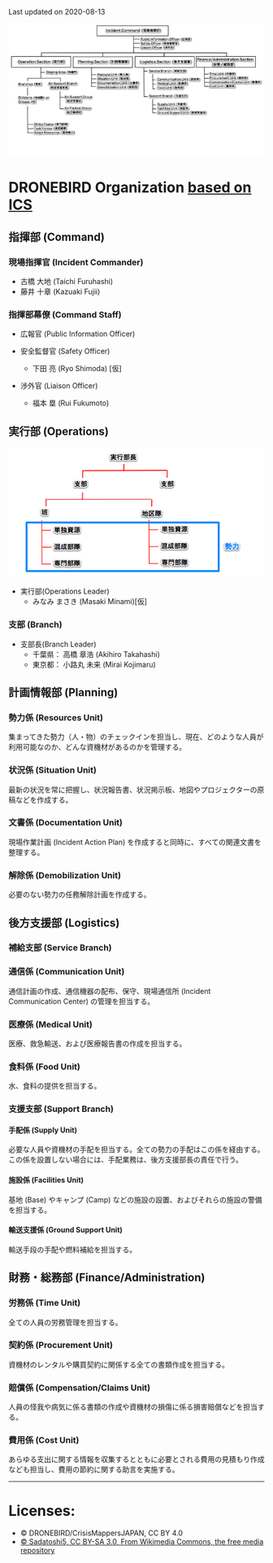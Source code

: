 Last updated on 2020-08-13

![ICS Organization](https://github.com/dronebird/docs4dronebirds/blob/master/organization/ICS_Organization.jpg?raw=true)

# DRONEBIRD Organization [based on ICS](https://ja.wikipedia.org/wiki/インシデント・コマンド・システム) 
## 指揮部 (Command)
### 現場指揮官 (Incident Commander) 
* 古橋 大地 (Taichi Furuhashi)
* 藤井 十章 (Kazuaki Fujii)

### 指揮部幕僚 (Command Staff) 
* 広報官 (Public Information Officer)

* 安全監督官 (Safety Officer)
   * 下田 亮 (Ryo Shimoda) [仮]

* 渉外官 (Liaison Officer)
   * 福本 塁 (Rui Fukumoto)

## 実行部 (Operations)
![ICS Operation.jpg](https://github.com/dronebird/docs4dronebirds/blob/master/organization/ICS_Operation.jpg?raw=true)
* 実行部(Operations Leader) 
   * みなみ まさき (Masaki Minami)[仮]

### 支部 (Branch)
* 支部長(Branch Leader) 
   * 千葉県： 高橋 章浩 (Akihiro Takahashi)
   * 東京都： 小路丸 未来 (Mirai Kojimaru)


## 計画情報部 (Planning)
### 勢力係 (Resources Unit)
集まってきた勢力（人・物）のチェックインを担当し、現在、どのような人員が利用可能なのか、どんな資機材があるのかを管理する。

### 状況係 (Situation Unit)
最新の状況を常に把握し、状況報告書、状況掲示板、地図やプロジェクターの原稿などを作成する。

### 文書係 (Documentation Unit)
現場作業計画 (Incident Action Plan) を作成すると同時に、すべての関連文書を整理する。

### 解除係 (Demobilization Unit)
必要のない勢力の任務解除計画を作成する。


## 後方支援部 (Logistics)
### 補給支部 (Service Branch)
### 通信係 (Communication Unit)
通信計画の作成、通信機器の配布、保守、現場通信所 (Incident Communication Center) の管理を担当する。

### 医療係 (Medical Unit)
医療、救急輸送、および医療報告書の作成を担当する。

### 食料係 (Food Unit)
水、食料の提供を担当する。　

### 支援支部 (Support Branch)

#### 手配係 (Supply Unit)
必要な人員や資機材の手配を担当する。全ての勢力の手配はこの係を経由する。この係を設置しない場合には、手配業務は、後方支援部長の責任で行う。

#### 施設係 (Facilities Unit)
基地 (Base) やキャンプ (Camp) などの施設の設置、およびそれらの施設の警備を担当する。

#### 輸送支援係 (Ground Support Unit)
輸送手段の手配や燃料補給を担当する。


## 財務・総務部 (Finance/Administration) 
### 労務係 (Time Unit)
全ての人員の労務管理を担当する。

### 契約係 (Procurement Unit)
資機材のレンタルや購買契約に関係する全ての書類作成を担当する。

### 賠償係 (Compensation/Claims Unit)
人員の怪我や病気に係る書類の作成や資機材の損傷に係る損害賠償などを担当する。

### 費用係 (Cost Unit)
あらゆる支出に関する情報を収集するとともに必要とされる費用の見積もり作成なども担当し、費用の節約に関する助言を実施する。

---

# Licenses:
* © DRONEBIRD/CrisisMappersJAPAN, CC BY 4.0
* [© Sadatoshi5, CC BY-SA 3.0, From Wikimedia Commons, the free media repository](https://commons.wikimedia.org/wiki/File:ICS_Organization.jpg)
